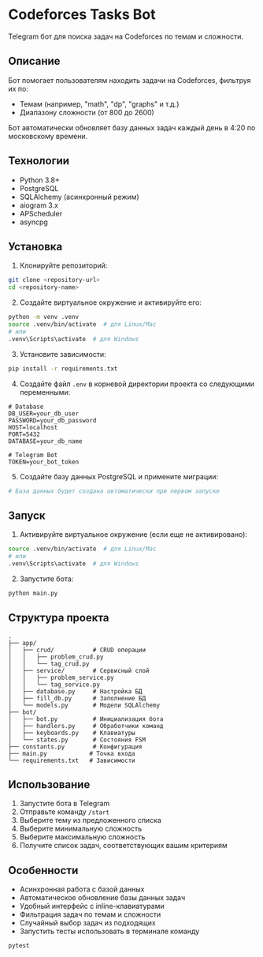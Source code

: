 # Codeforces Tasks Bot

Telegram бот для поиска задач на Codeforces по темам и сложности.

## Описание

Бот помогает пользователям находить задачи на Codeforces, фильтруя их по:

- Темам (например, "math", "dp", "graphs" и т.д.)
- Диапазону сложности (от 800 до 2600)

Бот автоматически обновляет базу данных задач каждый день в 4:20 по московскому времени.

## Технологии

- Python 3.8+
- PostgreSQL
- SQLAlchemy (асинхронный режим)
- aiogram 3.x
- APScheduler
- asyncpg

## Установка

1. Клонируйте репозиторий:

```bash
git clone <repository-url>
cd <repository-name>
```

2. Создайте виртуальное окружение и активируйте его:

```bash
python -m venv .venv
source .venv/bin/activate  # для Linux/Mac
# или
.venv\Scripts\activate  # для Windows
```

3. Установите зависимости:

```bash
pip install -r requirements.txt
```

4. Создайте файл `.env` в корневой директории проекта со следующими переменными:

```env
# Database
DB_USER=your_db_user
PASSWORD=your_db_password
HOST=localhost
PORT=5432
DATABASE=your_db_name

# Telegram Bot
TOKEN=your_bot_token
```

5. Создайте базу данных PostgreSQL и примените миграции:

```bash
# База данных будет создана автоматически при первом запуске
```

## Запуск

1. Активируйте виртуальное окружение (если еще не активировано):

```bash
source .venv/bin/activate  # для Linux/Mac
# или
.venv\Scripts\activate  # для Windows
```

2. Запустите бота:

```bash
python main.py
```

## Структура проекта

```
.
├── app/
│   ├── crud/           # CRUD операции
│   │   ├── problem_crud.py
│   │   └── tag_crud.py
│   ├── service/        # Сервисный слой
│   │   ├── problem_service.py
│   │   └── tag_service.py
│   ├── database.py     # Настройка БД
│   ├── fill_db.py      # Заполнение БД
│   └── models.py       # Модели SQLAlchemy
├── bot/
│   ├── bot.py          # Инициализация бота
│   ├── handlers.py     # Обработчики команд
│   ├── keyboards.py    # Клавиатуры
│   └── states.py       # Состояния FSM
├── constants.py        # Конфигурация
├── main.py            # Точка входа
└── requirements.txt   # Зависимости
```

## Использование

1. Запустите бота в Telegram
2. Отправьте команду `/start`
3. Выберите тему из предложенного списка
4. Выберите минимальную сложность
5. Выберите максимальную сложность
6. Получите список задач, соответствующих вашим критериям

## Особенности

- Асинхронная работа с базой данных
- Автоматическое обновление базы данных задач
- Удобный интерфейс с inline-клавиатурами
- Фильтрация задач по темам и сложности
- Случайный выбор задач из подходящих
- Запустить тесты использовать в терминале команду

```bash
pytest
```
